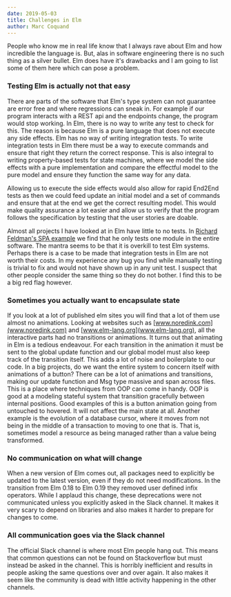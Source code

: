 ```yaml
---
date: 2019-05-03
title: Challenges in Elm
author: Marc Coquand
---
```


People who know me in real life know that I always rave about Elm and how
incredible the language is. But, alas in software engineering there is no such
thing as a silver bullet. Elm does have it's drawbacks and I am going to list
some of them here which can pose a problem.

### Testing Elm is actually not that easy

There are parts of the software that Elm's type system can not guarantee are
error free and where regressions can sneak in. For example if our program
interacts with a REST api and the endpoints change, the program would stop
working. In Elm, there is no way to write any test to check for this. The reason
is because Elm is a pure language that does not execute any side effects. Elm
has no way of writing integration tests. To write integration tests in Elm there
must be a way to execute commands and ensure that right they return the correct
response. This is also integral to writing property-based tests for state
machines, where we model the side effects with a pure implementation and compare
the effectful model to the pure model and ensure they function the same way for
any data.

Allowing us to execute the side effects would also allow for rapid End2End tests
as then we could feed update an initial model and a set of commands and ensure
that at the end we get the correct resulting model. This would make quality
assurance a lot easier and allow us to verify that the program follows the
specification by testing that the user stories are doable.

Almost all projects I have looked at in Elm have little to no tests. In [Richard
Feldman's SPA example](https://github.com/rtfeldman/elm-spa-example) we find
that he only tests one module in the entire software. The mantra seems to be
that it is overkill to test Elm systems. Perhaps there is a case to be made that
integration tests in Elm are not worth their costs. In my experience any
bug you find while manually testing is trivial to fix and would not have shown
up in any unit test. I suspect that other people consider the same thing so they
do not bother. I find this to be a big red flag however.

### Sometimes you actually want to encapsulate state

If you look at a lot of published elm sites you will find that a lot of them use
almost no animations. Looking at websites such as
[www.noredink.com](www.noredink.com) and [www.elm-lang.org](www.elm-lang.org),
all the interactive parts had no transitions or animations. It turns out that
animating in Elm is a tedious endeavour. For each transition in the animation it
must be sent to the global update function and our global model must also keep
track of the transition itself. This adds a lot of noise and boilerplate to our
code. In a big projects, do we want the entire system to concern itself with
animations of a button? There can be a lot of animations and transitions,
making our update function and Msg type massive and span across files. This is a
place where techniques from OOP can come in handy. OOP is good at a modeling
stateful system that transition gracefully between internal positions. Good
examples of this is a button animation going from untouched to hovered. It will
not affect the main state at all. Another example is the evolution of a database
cursor, where it moves from not being in the middle of a transaction to moving
to one that is. That is, sometimes model a resource as being managed rather than
a value being transformed.

### No communication on what will change

When a new version of Elm comes out, all packages need to explicitly be updated
to the latest version, even if they do not need modifications. In the transition
from Elm 0.18 to Elm 0.19 they removed user defined infix operators. While I
applaud this change, these deprecations were not communicated unless you
explicitly asked in the Slack channel. It makes it very scary to depend on
libraries and also makes it harder to prepare for changes to come.

### All communication goes via the Slack channel

The official Slack channel is where most Elm people hang out. This means that
common questions can not be found on Stackoverflow but
must instead be asked in the channel. This is horribly inefficient and results
in people asking the same questions over and over again. It also makes it seem
like the community is dead with little activity happening in the other channels.
